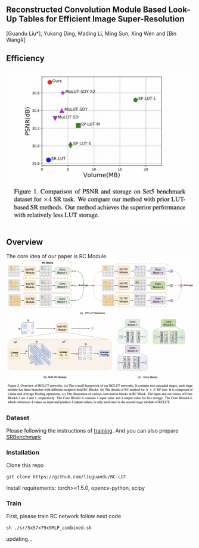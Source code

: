 ## Reconstructed Convolution Module Based Look-Up Tables for Efficient Image Super-Resolution

[Guandu Liu*], Yukang Ding, Mading Li, Ming Sun, Xing Wen and [Bin Wang#]

## Efficiency
![image](./doc/psnr_volume.png)
## Overview
The core idea of our paper is RC Module.
![image](./doc/overview.png)
### Dataset

Please following the instructions of [training](./data/DIV2K/README.md). And you can also prepare [SRBenchmark]()
### Installation
Clone this repo
```
git clone https://github.com/liuguandu/RC-LUT
```
Install requirements: torch>=1.5.0, opencv-python, scipy
### Train
First, please train RC network follow next code
```
sh ./sr/5x57x79x9MLP_combined.sh
```

updating...
